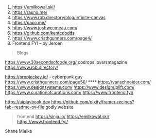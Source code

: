 1. https://emilkowal.ski/
2. https://rauno.me/
3. https://www.rob.directory/blog/infinite-canvas
4. https://paco.me/
5. https://www.joshwcomeau.com/
6. https://github.com/kentcdodds
7. https://www.cristhgunners.com/page4/
8. Frontend FYI – by Jeroen



>Blogs 

https://www.30secondsofcode.org/
codrops
loversmagazine
https://www.rob.directory/

https://propjockey.io/ - cyberpunk guy
https://www.cristhgunners.com/page50/  ****
https://vanschneider.com/ 
https://www.designsystems.com/
https://www.designuplift.com/
https://www.curationofcurations.com/
https://www.frontend.fyi/

https://uiplaybook.dev
https://github.com/plxity/framer-recipes?tab=readme-ov-file
godly.website


>frontend
https://sinja.io/
https://emilkowal.ski/
https://www.frontend.fyi/

Shane Mielke
